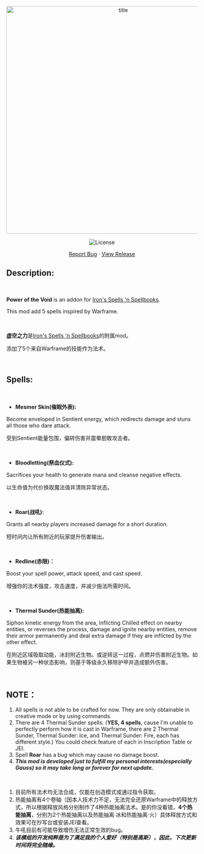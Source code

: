 <p align="center">
  <img width="600" src="https://media.forgecdn.net/attachments/description/1189240/description_168bbb30-83bf-4602-946b-248c20d6f477.png" alt="title">
</p>

<p align="center">
    <a>
    <img src="https://img.shields.io/badge/license-GNU GPL 3.0 | CC%20BY--NC--ND%204.0-green" alt="License">
    <br>
</p>
<p align="center">
    <a href="https://github.com/unknowObject/power_of_the_void/issues">Report Bug</a>    ·
    <a href="https://github.com/unknowObject/power_of_the_void/releases">View Release</a>
</p>

## Description:
 

**Power of the Void** is an addon for [Iron's Spells 'n Spellbooks](https://www.curseforge.com/minecraft/mc-mods/irons-spells-n-spellbooks).

This mod add 5 spells inspired by Warframe.

 

**虚空之力**是[Iron's Spells 'n Spellbooks](https://www.curseforge.com/minecraft/mc-mods/irons-spells-n-spellbooks)的附属mod。

添加了5个来自Warframe的技能作为法术。

 

## Spells:
 

*   **Mesmer Skin(催眠外表):**

Become enveloped in Sentient energy, which redirects damage and stuns all those who dare attack.

受到Sentient能量包围，偏转伤害并震晕胆敢攻击者。

 

*   **Bloodletting(祭血仪式):**

Sacrifices your health to generate mana and cleanse negative effects.

以生命值为代价换取魔法值并清除异常状态。

 

*   **Roar(战吼):**

Grants all nearby players increased damage for a short duration.

短时间内让所有附近的玩家提升伤害输出。

 

*   **Redline(赤限)：**

Boost your spell power, attack speed, and cast speed.

增强你的法术强度，攻击速度，并减少施法所需时间。

 

*   **Thermal Sunder(热能抽离):**

Siphon kinetic energy from the area, inflicting Chilled effect on nearby entities, or reverses the process, damage and ignite nearby entities, remove their armor permanently and deal extra damage if they are inflicted by the other effect.

在附近区域吸取动能，冰封附近生物。或逆转这一过程，点燃并伤害附近生物。如果生物被另一种状态影响，则基于等级永久移除护甲并造成额外伤害。

 

## NOTE：

1.  All spells is not able to be crafted for now. They are only obtainable in creative mode or by using commands.
2.  There are 4 Thermal Sunder spells. (__**YES, 4 spells**__, cause I'm unable to perfectly perform how it is cast in Warframe, there are 2 Thermal Sunder, Thermal Sunder: Ice, and Thermal Sunder: Fire, each has different style.) You could check feature of each in Inscription Table or JEI.
3.  Spell **Roar** has a bug which may cause no damage boost.
4.  _**This mod is developed just to fulfill my personal interests(especially __Gauss__) so it may take long or forever for next update.**_

 

1.  目前所有法术均无法合成，仅能在创造模式或通过指令获取。
2.  热能抽离有4个卷轴（因本人技术力不足，无法完全还原Warframe中的释放方式，所以根据释放风格分别制作了4种热能抽离法术。是的你没看错，__**4个热能抽离**__，分别为2个热能抽离以及热能抽离·冰和热能抽离·火）具体释放方式和效果可在抄写台或安装JEI查看。
3.  牛吼目前有可能导致增伤无法正常生效的bug。
4.  _**该模组的开发纯粹是为了满足我的个人爱好（特别是高斯），因此，下次更新时间将完全随缘。**_
